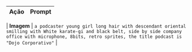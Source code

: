| Ação | Prompt |
| :--- | :--- |

| **Imagem** | `a podcaster young girl long hair with descendant oriental smilling with White karate-gi and black belt, side by side company office with microphone, 8bits, retro sprites, the title podcast is "Dojo Corporativo"` |